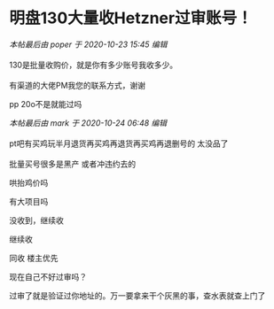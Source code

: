 # 明盘130大量收Hetzner过审账号！


<i class="pstatus"> 本帖最后由 poper 于 2020-10-23 15:45 编辑 </i><br />
<br />
130是批量收购价，就是你有多少账号我收多少。<br />
<br />
有渠道的大佬PM我您的联系方式，谢谢

pp 20o不是就能过吗

<i class="pstatus"> 本帖最后由 mark 于 2020-10-24 06:48 编辑 </i><br />
<br />
pt吧有买鸡玩半月退货再买鸡再退货再买鸡再退删号的 太没品了<br />
<br />
批量买号很多是黑产 或者冲违约去的

哄抬鸡价吗

有大项目吗

没收到，继续收

继续收

同收 楼主优先<img id="aimg_NugPx" onclick="zoom(this, this.src, 0, 0, 0)" class="zoom" src="https://cdn.jsdelivr.net/gh/hishis/forum-master/public/images/patch.gif" onmouseover="img_onmouseoverfunc(this)" onload="thumbImg(this)" border="0" alt="" />

现在自己不好过审吗？

过审了就是验证过你地址的。万一要拿来干个灰黑的事，查水表就查上门了

